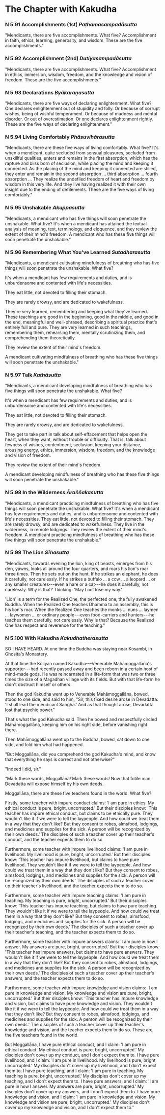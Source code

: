 # The Chapter with Kakudha

### N 5.91 Accomplishments (1st)  *Paṭhamasampadāsutta*

"Mendicants, there are five accomplishments. What five? Accomplishment
in faith, ethics, learning, generosity, and wisdom. These are the five
accomplishments."

<!--pg-->
### N 5.92 Accomplishment (2nd)  *Dutiyasampadāsutta*

"Mendicants, there are five accomplishments. What five? Accomplishment
in ethics, immersion, wisdom, freedom, and the knowledge and vision of
freedom. These are the five accomplishments."

<!--pg-->
### N 5.93 Declarations  *Byākaraṇasutta*

"Mendicants, there are five ways of declaring enlightenment. What five?
One declares enlightenment out of stupidity and folly. Or because of
corrupt wishes, being of wishful temperament. Or because of madness and
mental disorder. Or out of overestimation. Or one declares enlightenment
rightly. These are the five ways of declaring enlightenment."

<!--pg-->
### N 5.94 Living Comfortably  *Phāsuvihārasutta*

"Mendicants, there are these five ways of living comfortably. What five?
It's when a mendicant, quite secluded from sensual pleasures, secluded
from unskillful qualities, enters and remains in the first absorption,
which has the rapture and bliss born of seclusion, while placing the
mind and keeping it connected. As the placing of the mind and keeping it
connected are stilled, they enter and remain in the second absorption
... third absorption ... fourth absorption ... They realize the
undefiled freedom of heart and freedom by wisdom in this very life. And
they live having realized it with their own insight due to the ending of
defilements. These are the five ways of living comfortably."

<!--pg-->
### N 5.95 Unshakable  *Akuppasutta*

"Mendicants, a mendicant who has five things will soon penetrate the
unshakable. What five? It's when a mendicant has attained the textual
analysis of meaning, text, terminology, and eloquence, and they review
the extent of their mind's freedom. A mendicant who has these five
things will soon penetrate the unshakable."

<!--pg-->
### N 5.96 Remembering What You've Learned  *Sutadharasutta*

"Mendicants, a mendicant cultivating mindfulness of breathing who has
five things will soon penetrate the unshakable. What five?

It's when a mendicant has few requirements and duties, and is
unburdensome and contented with life's necessities.

They eat little, not devoted to filling their stomach.

They are rarely drowsy, and are dedicated to wakefulness.

They're very learned, remembering and keeping what they've learned.
These teachings are good in the beginning, good in the middle, and good
in the end, meaningful and well-phrased, describing a spiritual practice
that's entirely full and pure. They are very learned in such teachings,
remembering them, rehearsing them, mentally scrutinizing them, and
comprehending them theoretically.

They review the extent of their mind's freedom.

A mendicant cultivating mindfulness of breathing who has these five
things will soon penetrate the unshakable."

<!--pg-->
### N 5.97 Talk  *Kathāsutta*

"Mendicants, a mendicant developing mindfulness of breathing who has
five things will soon penetrate the unshakable. What five?

It's when a mendicant has few requirements and duties, and is
unburdensome and contented with life's necessities.

They eat little, not devoted to filling their stomach.

They are rarely drowsy, and are dedicated to wakefulness.

They get to take part in talk about self-effacement that helps open the
heart, when they want, without trouble or difficulty. That is, talk
about fewness of wishes, contentment, seclusion, keeping your distance,
arousing energy, ethics, immersion, wisdom, freedom, and the knowledge
and vision of freedom.

They review the extent of their mind's freedom.

A mendicant developing mindfulness of breathing who has these five
things will soon penetrate the unshakable."

<!--pg-->
### N 5.98 In the Wilderness  *Āraññakasutta*

"Mendicants, a mendicant practicing mindfulness of breathing who has
five things will soon penetrate the unshakable. What five? It's when a
mendicant has few requirements and duties, and is unburdensome and
contented with life's necessities. They eat little, not devoted to
filling their stomach. They are rarely drowsy, and are dedicated to
wakefulness. They live in the wilderness, in remote lodgings. They
review the extent of their mind's freedom. A mendicant practicing
mindfulness of breathing who has these five things will soon penetrate
the unshakable."

<!--pg-->
### N 5.99 The Lion  *Sīhasutta*

"Mendicants, towards evening the lion, king of beasts, emerges from his
den, yawns, looks all around the four quarters, and roars his lion's
roar three times. Then he sets out on the hunt. If he strikes an
elephant, he does it carefully, not carelessly. If he strikes a buffalo
... a cow ... a leopard ... or any smaller creatures---even a hare or a
cat---he does it carefully, not carelessly. Why is that? Thinking: 'May
I not lose my way.'

'Lion' is a term for the Realized One, the perfected one, the fully
awakened Buddha. When the Realized One teaches Dhamma to an assembly,
this is his lion's roar. When the Realized One teaches the monks ...
nuns ... laymen ... laywomen ... or ordinary people---even food-carriers
and hunters---he teaches them carefully, not carelessly. Why is that?
Because the Realized One has respect and reverence for the teaching."

<!--pg-->
### N 5.100 With Kakudha  *Kakudhatherasutta*

SO I HAVE HEARD. At one time the Buddha was staying near
Kosambī, in Ghosita's Monastery.

At that time the Koliyan named Kakudha---Venerable
Mahāmoggallāna's supporter---had recently passed away and
been reborn in a certain host of mind-made gods. He was reincarnated in
a life-form that was two or three times the size of a Magadhan village
with its fields. But with that life-form he didn't obstruct himself or
others.

Then the god Kakudha went up to Venerable Mahāmoggallāna,
bowed, stood to one side, and said to him, "Sir, this fixed desire arose
in Devadatta: 'I shall lead the mendicant Saṅgha.' And as
that thought arose, Devadatta lost that psychic power."

That's what the god Kakudha said. Then he bowed and respectfully circled
Mahāmoggallāna, keeping him on his right side, before
vanishing right there.

Then Mahāmoggallāna went up to the Buddha, bowed, sat down
to one side, and told him what had happened.

"But Moggallāna, did you comprehend the god Kakudha's mind,
and know that everything he says is correct and not otherwise?"

"Indeed I did, sir."

"Mark these words, Moggallāna! Mark these words! Now that
futile man Devadatta will expose himself by his own deeds.

Moggallāna, there are these five teachers found in the
world. What five?

Firstly, some teacher with impure conduct claims: 'I am pure in ethics.
My ethical conduct is pure, bright, uncorrupted.' But their disciples
know: 'This teacher has impure ethical conduct, but claims to be
ethically pure. They wouldn't like it if we were to tell the laypeople.
And how could we treat them in a way that they don't like? But they
consent to robes, almsfood, lodgings, and medicines and supplies for the
sick. A person will be recognized by their own deeds.' The disciples of
such a teacher cover up their teacher's conduct, and the teacher expects
them to do so.

Furthermore, some teacher with impure livelihood claims: 'I am pure in
livelihood. My livelihood is pure, bright, uncorrupted.' But their
disciples know: 'This teacher has impure livelihood, but claims to have
pure livelihood. They wouldn't like it if we were to tell the laypeople.
And how could we treat them in a way that they don't like? But they
consent to robes, almsfood, lodgings, and medicines and supplies for the
sick. A person will be recognized by their own deeds.' The disciples of
such a teacher cover up their teacher's livelihood, and the teacher
expects them to do so.

Furthermore, some teacher with impure teaching claims: 'I am pure in
teaching. My teaching is pure, bright, uncorrupted.' But their disciples
know: 'This teacher has impure teaching, but claims to have pure
teaching. They wouldn't like it if we were to tell the laypeople. And
how could we treat them in a way that they don't like? But they consent
to robes, almsfood, lodgings, and medicines and supplies for the sick. A
person will be recognized by their own deeds.' The disciples of such a
teacher cover up their teacher's teaching, and the teacher expects them
to do so.

Furthermore, some teacher with impure answers claims: 'I am pure in how
I answer. My answers are pure, bright, uncorrupted.' But their disciples
know: 'This teacher has impure answers, but claims to have pure answers.
They wouldn't like it if we were to tell the laypeople. And how could we
treat them in a way that they don't like? But they consent to robes,
almsfood, lodgings, and medicines and supplies for the sick. A person
will be recognized by their own deeds.' The disciples of such a teacher
cover up their teacher's answers, and the teacher expects them to do so.

Furthermore, some teacher with impure knowledge and vision claims: 'I am
pure in knowledge and vision. My knowledge and vision are pure, bright,
uncorrupted.' But their disciples know: 'This teacher has impure
knowledge and vision, but claims to have pure knowledge and vision. They
wouldn't like it if we were to tell the laypeople. And how could we
treat them in a way that they don't like? But they consent to robes,
almsfood, lodgings, and medicines and supplies for the sick. A person
will be recognized by their own deeds.' The disciples of such a teacher
cover up their teacher's knowledge and vision, and the teacher expects
them to do so. These are the five teachers found in the world.

But Moggallāna, I have pure ethical conduct, and I claim:
'I am pure in ethical conduct. My ethical conduct is pure, bright,
uncorrupted.' My disciples don't cover up my conduct, and I don't expect
them to. I have pure livelihood, and I claim: 'I am pure in livelihood.
My livelihood is pure, bright, uncorrupted.' My disciples don't cover up
my livelihood, and I don't expect them to. I have pure teaching, and I
claim: 'I am pure in teaching. My teaching is pure, bright,
uncorrupted.' My disciples don't cover up my teaching, and I don't
expect them to. I have pure answers, and I claim: 'I am pure in how I
answer. My answers are pure, bright, uncorrupted.' My disciples don't
cover up my answers, and I don't expect them to. I have pure knowledge
and vision, and I claim: 'I am pure in knowledge and vision. My
knowledge and vision are pure, bright, uncorrupted.' My disciples don't
cover up my knowledge and vision, and I don't expect them to."


